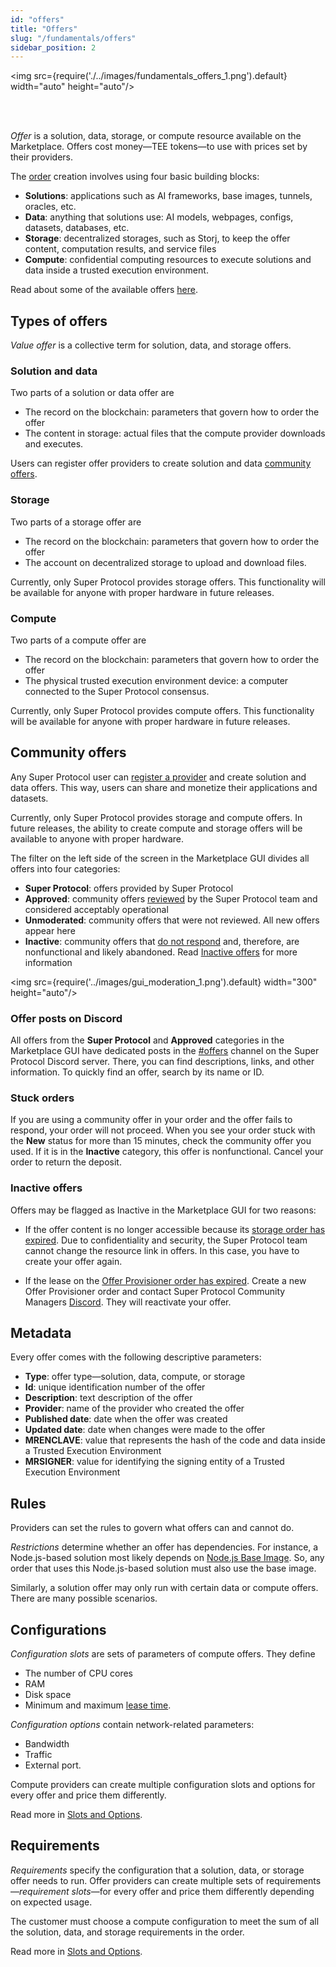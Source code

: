 ```yaml
---
id: "offers"
title: "Offers"
slug: "/fundamentals/offers"
sidebar_position: 2
---
```


<img src={require('./../images/fundamentals_offers_1.png').default} width="auto" height="auto"/>

<br/>
<br/>

_Offer_ is a solution, data, storage, or compute resource available on the Marketplace. Offers cost money—TEE tokens—to use with prices set by their providers.

The [order](/developers/fundamentals/orders) creation involves using four basic building blocks:

- **Solutions**: applications such as AI frameworks, base images, tunnels, oracles, etc.
- **Data**: anything that solutions use: AI models, webpages, configs, datasets, databases, etc.
- **Storage**: decentralized storages, such as Storj, to keep the offer content, computation results, and service files
- **Compute**: confidential computing resources to execute solutions and data inside a trusted execution environment.

Read about some of the available offers [here](/developers/offers).

## Types of offers

_Value offer_ is a collective term for solution, data, and storage offers.

### Solution and data

Two parts of a solution or data offer are
- The record on the blockchain: parameters that govern how to order the offer
- The content in storage: actual files that the compute provider downloads and executes.

Users can register offer providers to create solution and data [community offers](/developers/fundamentals/offers#community-offers).

### Storage

Two parts of a storage offer are
- The record on the blockchain: parameters that govern how to order the offer
- The account on decentralized storage to upload and download files.

Currently, only Super Protocol provides storage offers. This functionality will be available for anyone with proper hardware in future releases.

### Compute

Two parts of a compute offer are
- The record on the blockchain: parameters that govern how to order the offer
- The physical trusted execution environment device: a computer connected to the Super Protocol consensus.

Currently, only Super Protocol provides compute offers. This functionality will be available for anyone with proper hardware in future releases.

## Community offers

Any Super Protocol user can [register a provider](/developers/cli_guides/providers_offers/) and create solution and data offers. This way, users can share and monetize their applications and datasets.

Currently, only Super Protocol provides storage and compute offers. In future releases, the ability to create compute and storage offers will be available to anyone with proper hardware.

The filter on the left side of the screen in the Marketplace GUI divides all offers into four categories:

- **Super Protocol**: offers provided by Super Protocol
- **Approved**: community offers [reviewed](/developers/marketplace/moderation/) by the Super Protocol team and considered acceptably operational
- **Unmoderated**: community offers that were not reviewed. All new offers appear here
- **Inactive**: community offers that [do not respond](/developers/cli_guides/providers_offers#about-offer-provisioner) and, therefore, are nonfunctional and likely abandoned. Read [Inactive offers](/developers/cli_guides/providers_offers#inactive-offers) for more information

<img src={require('../images/gui_moderation_1.png').default} width="300" height="auto"/>

### Offer posts on Discord

All offers from the **Super Protocol** and **Approved** categories in the Marketplace GUI have dedicated posts in the [#offers](https://discord.com/channels/951018794590023681/1239934457041916035) channel on the Super Protocol Discord server. There, you can find descriptions, links, and other information. To quickly find an offer, search by its name or ID.

### Stuck orders

If you are using a community offer in your order and the offer fails to respond, your order will not proceed. When you see your order stuck with the **New** status for more than 15 minutes, check the community offer you used. If it is in the **Inactive** category, this offer is nonfunctional. Cancel your order to return the deposit.

### Inactive offers

Offers may be flagged as Inactive in the Marketplace GUI for two reasons:

- If the offer content is no longer accessible because its [storage order has expired](/developers/cli_guides/providers_offers#lease-on-uploaded-offer-content). Due to confidentiality and security, the Super Protocol team cannot change the resource link in offers. In this case, you have to create your offer again.

- If the lease on the [Offer Provisioner order has expired](/developers/cli_guides/providers_offers#lease-on-offer-provisioner). Create a new Offer Provisioner order and contact Super Protocol Community Managers [Discord](https://discord.gg/superprotocol). They will reactivate your offer.

## Metadata

Every offer comes with the following descriptive parameters:

- **Type**: offer type—solution, data, compute, or storage
- **Id**: unique identification number of the offer
- **Description**: text description of the offer
- **Provider**: name of the provider who created the offer
- **Published date**: date when the offer was created
- **Updated date**: date when changes were made to the offer
- **MRENCLAVE**: value that represents the hash of the code and data inside a Trusted Execution Environment
- **MRSIGNER**: value for identifying the signing entity of a Trusted Execution Environment

## Rules

Providers can set the rules to govern what offers can and cannot do.

_Restrictions_ determine whether an offer has dependencies. For instance, a Node.js-based solution most likely depends on [Node.js Base Image](https://marketplace.superprotocol.com/?offer=offerId%3D6). So, any order that uses this Node.js-based solution must also use the base image.

Similarly, a solution offer may only run with certain data or compute offers. There are many possible scenarios.

## Configurations

_Configuration slots_ are sets of parameters of compute offers. They define

- The number of CPU cores
- RAM
- Disk space
- Minimum and maximum [lease time](/developers/fundamentals/orders#lease-deposit-and-balance).

_Configuration options_ contain network-related parameters:

- Bandwidth
- Traffic
- External port.

Compute providers can create multiple configuration slots and options for every offer and price them differently.

Read more in [Slots and Options](/developers/fundamentals/slots).

## Requirements

_Requirements_ specify the configuration that a solution, data, or storage offer needs to run. Offer providers can create multiple sets of requirements—_requirement slots_—for every offer and price them differently depending on expected usage.

The customer must choose a compute configuration to meet the sum of all the solution, data, and storage requirements in the order.

Read more in [Slots and Options](/developers/fundamentals/slots).
